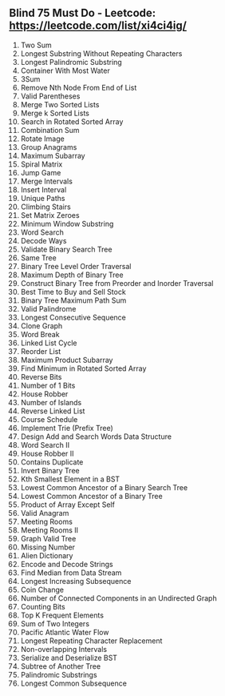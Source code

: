 ## Blind 75 Must Do - Leetcode: https://leetcode.com/list/xi4ci4ig/

1. Two Sum
2. Longest Substring Without Repeating Characters
3. Longest Palindromic Substring
4. Container With Most Water
5. 3Sum
6. Remove Nth Node From End of List
7. Valid Parentheses
8. Merge Two Sorted Lists
9. Merge k Sorted Lists
10. Search in Rotated Sorted Array
11. Combination Sum
12. Rotate Image
13. Group Anagrams
14. Maximum Subarray
15. Spiral Matrix
16. Jump Game
17. Merge Intervals
18. Insert Interval
19. Unique Paths
20. Climbing Stairs
21. Set Matrix Zeroes
22. Minimum Window Substring
23. Word Search
24. Decode Ways
25. Validate Binary Search Tree
26. Same Tree
27. Binary Tree Level Order Traversal
28. Maximum Depth of Binary Tree
29. Construct Binary Tree from Preorder and Inorder Traversal
30. Best Time to Buy and Sell Stock
31. Binary Tree Maximum Path Sum
32. Valid Palindrome
33. Longest Consecutive Sequence
34. Clone Graph
35. Word Break
36. Linked List Cycle
37. Reorder List
38. Maximum Product Subarray
39. Find Minimum in Rotated Sorted Array
40. Reverse Bits
41. Number of 1 Bits
42. House Robber
43. Number of Islands
44. Reverse Linked List
45. Course Schedule
46. Implement Trie (Prefix Tree)
47. Design Add and Search Words Data Structure
48. Word Search II
49. House Robber II
50. Contains Duplicate
51. Invert Binary Tree
52. Kth Smallest Element in a BST
53. Lowest Common Ancestor of a Binary Search Tree
54. Lowest Common Ancestor of a Binary Tree
55. Product of Array Except Self
56. Valid Anagram
57. Meeting Rooms
58. Meeting Rooms II
59. Graph Valid Tree
60. Missing Number
61. Alien Dictionary
62. Encode and Decode Strings
63. Find Median from Data Stream
64. Longest Increasing Subsequence
65. Coin Change
66. Number of Connected Components in an Undirected Graph
67. Counting Bits
68. Top K Frequent Elements
69. Sum of Two Integers
70. Pacific Atlantic Water Flow
71. Longest Repeating Character Replacement
72. Non-overlapping Intervals
73. Serialize and Deserialize BST
74. Subtree of Another Tree
75. Palindromic Substrings
76. Longest Common Subsequence
